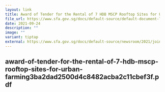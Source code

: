 ```yaml
---
layout: link
title: Award of Tender for the Rental of 7 HDB MSCP Rooftop Sites for Urban Farming
file_url: https://www.sfa.gov.sg/docs/default-source/default-document-library/joint-sfa-hdb-media-release
date: 2021-09-24
description: ""
image: ""
variant: tiptap
external: https://www.sfa.gov.sg/docs/default-source/newsroom/2021/joint-sfa-hdb-media-release-award-of-tender-for-the-rental-of-7-hdb-mscp-rooftop-sites-for-urban-farming3ba2dad2500d4c8482acba2c11cbef3f.pdf
---
```

award-of-tender-for-the-rental-of-7-hdb-mscp-rooftop-sites-for-urban-farming3ba2dad2500d4c8482acba2c11cbef3f.pdf
---